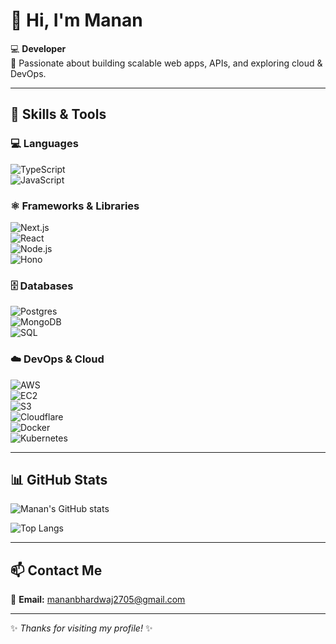 # 👋 Hi, I'm Manan  

💻 **Developer**  
🚀 Passionate about building scalable web apps, APIs, and exploring cloud & DevOps.  

---

## 🔧 Skills & Tools  

### 💻 Languages  
![TypeScript](https://img.shields.io/badge/TypeScript-007ACC?style=for-the-badge&logo=typescript&logoColor=white)  
![JavaScript](https://img.shields.io/badge/JavaScript-F7DF1E?style=for-the-badge&logo=javascript&logoColor=black)  

### ⚛️ Frameworks & Libraries  
![Next.js](https://img.shields.io/badge/Next.js-000000?style=for-the-badge&logo=next.js&logoColor=white)  
![React](https://img.shields.io/badge/React-20232A?style=for-the-badge&logo=react&logoColor=61DAFB)  
![Node.js](https://img.shields.io/badge/Node.js-43853D?style=for-the-badge&logo=node.js&logoColor=white)  
![Hono](https://img.shields.io/badge/Hono-FD4D00?style=for-the-badge&logo=hono&logoColor=white)  

### 🗄️ Databases  
![Postgres](https://img.shields.io/badge/PostgreSQL-316192?style=for-the-badge&logo=postgresql&logoColor=white)  
![MongoDB](https://img.shields.io/badge/MongoDB-4EA94B?style=for-the-badge&logo=mongodb&logoColor=white)  
![SQL](https://img.shields.io/badge/SQL-4479A1?style=for-the-badge&logo=database&logoColor=white)  

### ☁️ DevOps & Cloud  
![AWS](https://img.shields.io/badge/AWS-FF9900?style=for-the-badge&logo=amazonaws&logoColor=white)  
![EC2](https://img.shields.io/badge/AWS%20EC2-FF9900?style=for-the-badge&logo=amazonaws&logoColor=white)  
![S3](https://img.shields.io/badge/AWS%20S3-569A31?style=for-the-badge&logo=amazons3&logoColor=white)  
![Cloudflare](https://img.shields.io/badge/Cloudflare-F38020?style=for-the-badge&logo=cloudflare&logoColor=white)  
![Docker](https://img.shields.io/badge/Docker-2496ED?style=for-the-badge&logo=docker&logoColor=white)  
![Kubernetes](https://img.shields.io/badge/Kubernetes-326CE5?style=for-the-badge&logo=kubernetes&logoColor=white)  

---

## 📊 GitHub Stats  

![Manan's GitHub stats](https://github-readme-stats.vercel.app/api?username=manan&show_icons=true&theme=radical)  

![Top Langs](https://github-readme-stats.vercel.app/api/top-langs/?username=manan&layout=compact&theme=radical)  

---

## 📫 Contact Me  
📧 **Email:** [mananbhardwaj2705@gmail.com](mailto:mananbhardwaj2705@gmail.com)  

---
✨ _Thanks for visiting my profile!_ ✨
